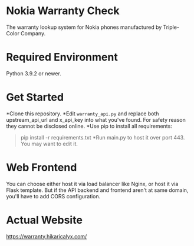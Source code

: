 # Nokia Warranty Check
The warranty lookup system for Nokia phones manufactured by Triple-Color Company.

# Required Environment
Python 3.9.2 or newer. 

# Get Started
*Clone this repository.
*Edit ```warranty_api.py``` and replace both upstream_api_url and x_api_key into what you've found. For safety reason they cannot be disclosed online.
*Use pip to install all requirements:
> pip install -r requirements.txt
*Run main.py to host it over port 443. You may want to edit it.

# Web Frontend
You can choose either host it via load balancer like Nginx, or host it via Flask template.
But if the API backend and frontend aren't at same domain, you'll have to add CORS configuration.

# Actual Website
https://warranty.hikaricalyx.com/
